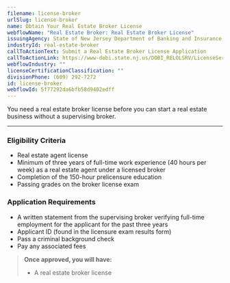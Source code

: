 ```yaml
---
filename: license-broker
urlSlug: license-broker
name: Obtain Your Real Estate Broker License
webflowName: "Real Estate Broker: Real Estate Broker License"
issuingAgency: State of New Jersey Department of Banking and Insurance Real Estate Commission
industryId: real-estate-broker
callToActionText: Submit a Real Estate Broker License Application
callToActionLink: https://www-dobi.state.nj.us/DOBI_RELOLSRV/LicenseServices
webflowIndustry: ""
licenseCertificationClassification: ""
divisionPhone: (609) 292-7272
id: license-broker
webflowId: 5f77292da6bfb58d9402edff
---
```

You need a real estate broker license before you can start a real estate business without a supervising broker.

- - -

### Eligibility Criteria

* Real estate agent license
* Minimum of three years of full-time work experience (40 hours per week) as a real estate agent under a licensed broker
* Completion of the 150-hour prelicensure education
* Passing grades on the broker license exam

### Application Requirements

* A written statement from the supervising broker verifying full-time employment for the applicant for the past three years
* Applicant ID (found in the licensure exam results form)
* Pass a criminal background check
* Pay any associated fees

> **Once approved, you will have:**
>
> * A real estate broker license